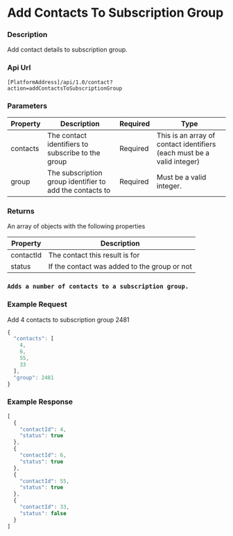 # Add Contacts To Subscription Group

### Description

Add contact details to subscription group.

### Api Url

`[PlatformAddress]/api/1.0/contact?action=addContactsToSubscriptionGroup`

### Parameters

| Property | Description | Required | Type |
| --- | --- | --- | --- |
| contacts | The contact identifiers to subscribe to the group        | Required | This is an array of contact identifiers (each must be a valid integer) |
| group    | The subscription group identifier to add the contacts to | Required | Must be a valid integer.                                               |
### Returns

An array of objects with the following properties

| Property | Description |
|-----------|----------------------------------------------|
| contactId | The contact this result is for               |
| status    | If the contact was added to the group or not |

### `Adds a number of contacts to a subscription group.`

### Example Request

 Add 4 contacts to subscription group 2481
 
```javascript
{
  "contacts": [
    4,
    6,
    55,
    33
  ],
  "group": 2481
}
```

### Example Response

```javascript
[
  {
    "contactId": 4,
    "status": true
  },
  {
    "contactId": 6,
    "status": true
  },
  {
    "contactId": 55,
    "status": true
  },
  {
    "contactId": 33,
    "status": false
  }
]
```
